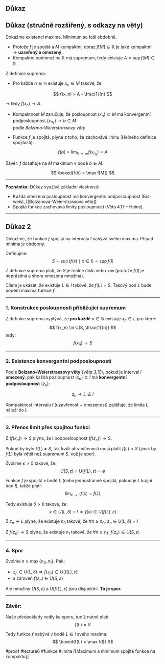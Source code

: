 ## Důkaz 

## Důkaz (stručně rozšířený, s odkazy na věty)

Dokažme existenci maxima. Minimum se řeší obdobně.

- Protože $f$ je spojitá a $M$ kompaktní, obraz $f[M] \subseteq \mathbb{R}$ je také kompaktní  
  → **uzavřený a omezený** .
- Kompaktní podmnožina $\mathbb{R}$ má supremum, tedy existuje $A = \sup f[M] \in \mathbb{R}$.

Z definice suprema:
- Pro každé $n \in \mathbb{N}$ existuje $x_n \in M$ takové, že

$$
f(x_n) > A - \frac{1}{n}
$$

→ tedy $f(x_n) \to A$.

- Kompaktnost $M$ zaručuje, že posloupnost $(x_n) \subseteq M$ má konvergentní podposloupnost $(x_{n_k}) \to b \in M$  
  podle _Bolzano–Weierstrassovy věty_ 

- Funkce $f$ je spojitá, plyne z toho, že zachovává limitu (Heineho definice spojitosti):

$$
f(b) = \lim_{k \to \infty} f(x_{n_k}) = A
$$

Závěr: $f$ dosahuje na $M$ maximum v bodě $b \in M$.

$$
\boxed{f(b) = \max f[M]}
$$

---

**Poznámka:** Důkaz využívá základní vlastnosti:
- Každá omezená posloupnost má konvergentní podposloupnost (Bol-weis), [[Bolzanova–Weierstrassova věta]]
- Spojitá funkce zachovává limity posloupností (Věta 4.17 – Heine).


---

## Důkaz 2

Dokažme, že funkce $f$ spojitá na intervalu $I$ nabývá svého maxima. Případ minima je obdobný.

Definujme:
$$
S = \sup \{ f(x) \mid x \in I \} = \sup f(I)
$$

Z definice suprema platí, že $S$ je reálné číslo nebo $+\infty$ (protože $f(I)$ je neprázdná a shora omezená množina).

Cílem je ukázat, že existuje $L \in I$ takové, že $f(L) = S$. Takový bod $L$ bude bodem maxima funkce $f$.

---

### 1. Konstrukce posloupnosti přibližující supremum

Z definice suprema vyplývá, že **pro každé** $n \in \mathbb{N}$ existuje $x_n \in I$, pro které:
$$
f(x_n) \in U(S, \tfrac{1}{n})
$$
tedy:
$$
f(x_n) \to S
$$

---

### 2. Existence konvergentní podposloupnosti

Podle **Bolzano–Weierstrassovy věty** (_Věta 3.10_), pokud je interval $I$ **omezený**, pak každá posloupnost $(x_n) \subseteq I$ má **konvergentní podposloupnost** $(z_n)$:

$$
z_n \to L \in I
$$

Kompaktnost intervalu $I$ (uzavřenost + omezenost) zajišťuje, že limita $L$ náleží do $I$.

---

### 3. Přenos limit přes spojitou funkci

Z $(f(x_n)) \to S$ plyne, že i podposloupnost $(f(z_n)) \to S$.

Pokud by bylo $f(L) \ne S$, tak kvůli ohraničenosti musí platit $f(L) < S$ (jinak by $f(L)$ byla větší než supremum $S$, což je spor).

Zvolíme $\varepsilon > 0$ takové, že:
$$
U(S, \varepsilon) \cap U(f(L), \varepsilon) = \emptyset
$$

Funkce $f$ je spojitá v bodě $L$ (nebo jednostranně spojitá, pokud je $L$ krajní bod $I$), takže  platí:
$$
\lim_{x \to L} f(x) = f(L)
$$

Tedy existuje $\delta > 0$ takové, že:
$$
x \in U(L, \delta) \cap I \Rightarrow f(x) \in U(f(L), \varepsilon)
$$

Z $z_n \to L$ plyne, že existuje $n_0$ takové, že $\forall n \geq n_0$: $z_n \in U(L, \delta) \cap I$

Z $f(z_n) \to S$ plyne, že existuje $n_1$ takové, že $\forall n \geq n_1$: $f(z_n) \in U(S, \varepsilon)$

---

### 4. Spor

Zvolme $n \geq \max\{n_0, n_1\}$. Pak:
- $z_n \in U(L, \delta) \Rightarrow f(z_n) \in U(f(L), \varepsilon)$
- a zároveň $f(z_n) \in U(S, \varepsilon)$

Ale množiny $U(S, \varepsilon)$ a $U(f(L), \varepsilon)$ jsou disjunktní. **To je spor.**

---

### Závěr:

Naše předpoklady vedly ke sporu, tudíž nutně platí:
$$
f(L) = S
$$

Tedy funkce $f$ nabývá v bodě $L \in I$ svého maxima:
$$
\boxed{f(L) = \max f(I)}
$$




#proof #lecture6 #funkce  #limita
[[Maximum a minimum spojité funkce na kompaktu]]
